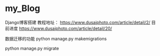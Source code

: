 # my_Blog
Django博客搭建
教程地址：
https://www.dusaiphoto.com/article/detail/2/
目前进度
https://www.dusaiphoto.com/article/detail/20/

数据迁移的功能
python manage.py makemigrations

python manage.py migrate